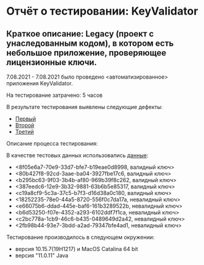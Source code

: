 # Отчёт о тестировании: KeyValidator

## Краткое описание: Legacy (проект с унаследованным кодом), в котором есть небольшое приложение, проверяющее лицензионные ключи.

7.08.2021 - 7.08.2021 было проведено <автоматизированное> приложения KeyValidator.

На тестирование затрачено: 5 часов

В результате тестирования выявлены следующие дефекты:

* [Первый](https://github.com/DmitriiLife/java2/issues/1)
* [Второй](https://github.com/DmitriiLife/java2/issues/2)
* [Третий](https://github.com/DmitriiLife/java2/issues/3)

Описание процесса тестирования:

В качестве тестовых данных использовались [данные](https://github.com/netology-code/javaqa-homeworks/blob/master/intro/user-manual.md):

* <8f05e6a7-70e9-33d7-bfe7-b19eae0d8998, валидный ключ>
* <80b427f8-92cd-3aae-ba04-3927fbe17c6, валидный ключ>
* <b295bc63-9f03-3b4b-af80-969b39f8c262, валидный ключ>
* <387eedc6-12e9-3b32-9881-63b6b5e85317, валидный ключ>
* <c19a8cf9-5c3a-37c5-b7f3-d16d38a0c180, валидный ключ>
* <18252235-78e0-44a5-8720-556f0c7da17a, невалидный ключ>
* <e66075b6-ddad-445e-baf6-161b3289522b, невалидный ключ>
* <b6d53250-f07e-4352-a293-6102ddf7f1ca, невалидный ключ>
* <c2bc778a-1cb9-46c6-b435-0489649d2a42, невалидный ключ>
* <2fb98b44-93e7-3bdd-a2ad-79347bfe4ad1, невалидный ключ>

Тестирование производилось в следующем окружении:

* версия 10.15.7(19H1217) и MacOS Catalina 64 bit
* версия "11.0.11" Java